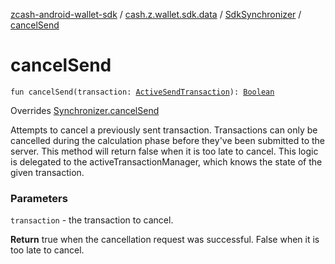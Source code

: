 [zcash-android-wallet-sdk](../../index.md) / [cash.z.wallet.sdk.data](../index.md) / [SdkSynchronizer](index.md) / [cancelSend](./cancel-send.md)

# cancelSend

`fun cancelSend(transaction: `[`ActiveSendTransaction`](../-active-send-transaction/index.md)`): `[`Boolean`](https://kotlinlang.org/api/latest/jvm/stdlib/kotlin/-boolean/index.html)

Overrides [Synchronizer.cancelSend](../-synchronizer/cancel-send.md)

Attempts to cancel a previously sent transaction. Transactions can only be cancelled during the calculation phase
before they've been submitted to the server. This method will return false when it is too late to cancel. This
logic is delegated to the activeTransactionManager, which knows the state of the given transaction.

### Parameters

`transaction` - the transaction to cancel.

**Return**
true when the cancellation request was successful. False when it is too late to cancel.

